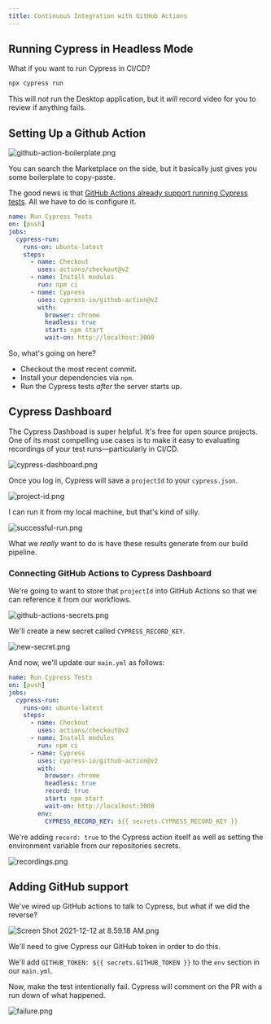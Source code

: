 ```yaml
---
title: Continuous Integration with GitHub Actions
---
```


## Running Cypress in Headless Mode

What if you want to run Cypress in CI/CD?

````sh
npx cypress run
````

This will *not* run the Desktop application, but it *will* record video for you to review if anything fails.

## Setting Up a Github Action

![github-action-boilerplate.png](Attachments/github-action-boilerplate.png)

You can search the Marketplace on the side, but it basically just gives you some boilerplate to copy-paste.

The good news is that [GitHub Actions already support running Cypress tests](https://github.com/cypress-io/github-action). All we have to do is configure it.

````yml
name: Run Cypress Tests
on: [push]
jobs:
  cypress-run:
    runs-on: ubuntu-latest
    steps:
      - name: Checkout
        uses: actions/checkout@v2
      - name: Install modules
        run: npm ci
      - name: Cypress
        uses: cypress-io/github-action@v2
        with:
          browser: chrome
          headless: true
          start: npm start
          wait-on: http://localhost:3000
````

So, what's going on here?

* Checkout the most recent commit.
* Install your dependencies via `npm`.
* Run the Cypress tests *after* the server starts up.

## Cypress Dashboard

The Cypress Dashboad is super helpful. It's free for open source projects. One of its most compelling use cases is to make it easy to evaluating recordings of your test runs—particularly in CI/CD.

![cypress-dashboard.png](Attachments/cypress-dashboard.png)

Once you log in, Cypress will save a `projectId` to your `cypress.json`.

![project-id.png](Attachments/project-id.png)

I can run it from my local machine, but that's kind of silly.

![successful-run.png](Attachments/successful-run.png)

What we *really* want to do is have these results generate from our build pipeline.

### Connecting GitHub Actions to Cypress Dashboard

We're going to want to store that `projectId` into GitHub Actions so that we can reference it from our workflows.

![github-actions-secrets.png](Attachments/github-actions-secrets.png)

We'll create a new secret called `CYPRESS_RECORD_KEY`.

![new-secret.png](Attachments/new-secret.png)

And now, we'll update our `main.yml` as follows:

````yml
name: Run Cypress Tests
on: [push]
jobs:
  cypress-run:
    runs-on: ubuntu-latest
    steps:
      - name: Checkout
        uses: actions/checkout@v2
      - name: Install modules
        run: npm ci
      - name: Cypress
        uses: cypress-io/github-action@v2
        with:
          browser: chrome
          headless: true
          record: true
          start: npm start
          wait-on: http://localhost:3000
        env:
          CYPRESS_RECORD_KEY: ${{ secrets.CYPRESS_RECORD_KEY }}
````

We're adding `record: true` to the Cypress action itself as well as setting the environment variable from our repositories secrets.

![recordings.png](Attachments/recordings.png)

## Adding GitHub support

We've wired up GitHub actions to talk to Cypress, but what if we did the reverse?

![Screen Shot 2021-12-12 at 8.59.18 AM.png](Attachments/Screen%20Shot%202021-12-12%20at%208.59.18%20AM.png)

We'll need to give Cypress our GitHub token in order to do this.

We'll add `GITHUB_TOKEN: ${{ secrets.GITHUB_TOKEN }}` to the `env` section in our `main.yml`.

Now, make the test intentionally fail. Cypress will comment on the PR with a run down of what happened.

![failure.png](Attachments/failure.png)
